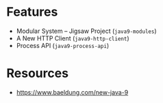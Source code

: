 # Features
* Modular System – Jigsaw Project (`java9-modules`)
* A New HTTP Client (`java9-http-client`)
* Process API (`java9-process-api`)

# Resources
* https://www.baeldung.com/new-java-9